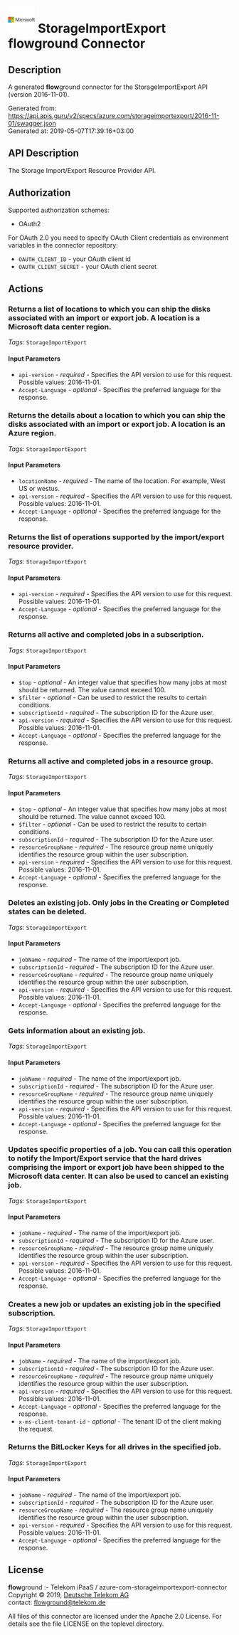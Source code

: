# ![LOGO](logo.png) StorageImportExport **flow**ground Connector

## Description

A generated **flow**ground connector for the StorageImportExport API (version 2016-11-01).

Generated from: https://api.apis.guru/v2/specs/azure.com/storageimportexport/2016-11-01/swagger.json<br/>
Generated at: 2019-05-07T17:39:16+03:00

## API Description

The Storage Import/Export Resource Provider API.

## Authorization

Supported authorization schemes:
- OAuth2

For OAuth 2.0 you need to specify OAuth Client credentials as environment variables in the connector repository:
* `OAUTH_CLIENT_ID` - your OAuth client id
* `OAUTH_CLIENT_SECRET` - your OAuth client secret

## Actions

### Returns a list of locations to which you can ship the disks associated with an import or export job. A location is a Microsoft data center region.

*Tags:* `StorageImportExport`

#### Input Parameters
* `api-version` - _required_ - Specifies the API version to use for this request.
    Possible values: 2016-11-01.
* `Accept-Language` - _optional_ - Specifies the preferred language for the response.

### Returns the details about a location to which you can ship the disks associated with an import or export job. A location is an Azure region.

*Tags:* `StorageImportExport`

#### Input Parameters
* `locationName` - _required_ - The name of the location. For example, West US or westus.
* `api-version` - _required_ - Specifies the API version to use for this request.
    Possible values: 2016-11-01.
* `Accept-Language` - _optional_ - Specifies the preferred language for the response.

### Returns the list of operations supported by the import/export resource provider.

*Tags:* `StorageImportExport`

#### Input Parameters
* `api-version` - _required_ - Specifies the API version to use for this request.
    Possible values: 2016-11-01.
* `Accept-Language` - _optional_ - Specifies the preferred language for the response.

### Returns all active and completed jobs in a subscription.

*Tags:* `StorageImportExport`

#### Input Parameters
* `$top` - _optional_ - An integer value that specifies how many jobs at most should be returned. The value cannot exceed 100.
* `$filter` - _optional_ - Can be used to restrict the results to certain conditions.
* `subscriptionId` - _required_ - The subscription ID for the Azure user.
* `api-version` - _required_ - Specifies the API version to use for this request.
    Possible values: 2016-11-01.
* `Accept-Language` - _optional_ - Specifies the preferred language for the response.

### Returns all active and completed jobs in a resource group.

*Tags:* `StorageImportExport`

#### Input Parameters
* `$top` - _optional_ - An integer value that specifies how many jobs at most should be returned. The value cannot exceed 100.
* `$filter` - _optional_ - Can be used to restrict the results to certain conditions.
* `subscriptionId` - _required_ - The subscription ID for the Azure user.
* `resourceGroupName` - _required_ - The resource group name uniquely identifies the resource group within the user subscription.
* `api-version` - _required_ - Specifies the API version to use for this request.
    Possible values: 2016-11-01.
* `Accept-Language` - _optional_ - Specifies the preferred language for the response.

### Deletes an existing job. Only jobs in the Creating or Completed states can be deleted.

*Tags:* `StorageImportExport`

#### Input Parameters
* `jobName` - _required_ - The name of the import/export job.
* `subscriptionId` - _required_ - The subscription ID for the Azure user.
* `resourceGroupName` - _required_ - The resource group name uniquely identifies the resource group within the user subscription.
* `api-version` - _required_ - Specifies the API version to use for this request.
    Possible values: 2016-11-01.
* `Accept-Language` - _optional_ - Specifies the preferred language for the response.

### Gets information about an existing job.

*Tags:* `StorageImportExport`

#### Input Parameters
* `jobName` - _required_ - The name of the import/export job.
* `subscriptionId` - _required_ - The subscription ID for the Azure user.
* `resourceGroupName` - _required_ - The resource group name uniquely identifies the resource group within the user subscription.
* `api-version` - _required_ - Specifies the API version to use for this request.
    Possible values: 2016-11-01.
* `Accept-Language` - _optional_ - Specifies the preferred language for the response.

### Updates specific properties of a job. You can call this operation to notify the Import/Export service that the hard drives comprising the import or export job have been shipped to the Microsoft data center. It can also be used to cancel an existing job.

*Tags:* `StorageImportExport`

#### Input Parameters
* `jobName` - _required_ - The name of the import/export job.
* `subscriptionId` - _required_ - The subscription ID for the Azure user.
* `resourceGroupName` - _required_ - The resource group name uniquely identifies the resource group within the user subscription.
* `api-version` - _required_ - Specifies the API version to use for this request.
    Possible values: 2016-11-01.
* `Accept-Language` - _optional_ - Specifies the preferred language for the response.

### Creates a new job or updates an existing job in the specified subscription.

*Tags:* `StorageImportExport`

#### Input Parameters
* `jobName` - _required_ - The name of the import/export job.
* `subscriptionId` - _required_ - The subscription ID for the Azure user.
* `resourceGroupName` - _required_ - The resource group name uniquely identifies the resource group within the user subscription.
* `api-version` - _required_ - Specifies the API version to use for this request.
    Possible values: 2016-11-01.
* `Accept-Language` - _optional_ - Specifies the preferred language for the response.
* `x-ms-client-tenant-id` - _optional_ - The tenant ID of the client making the request.

### Returns the BitLocker Keys for all drives in the specified job.

*Tags:* `StorageImportExport`

#### Input Parameters
* `jobName` - _required_ - The name of the import/export job.
* `subscriptionId` - _required_ - The subscription ID for the Azure user.
* `resourceGroupName` - _required_ - The resource group name uniquely identifies the resource group within the user subscription.
* `api-version` - _required_ - Specifies the API version to use for this request.
    Possible values: 2016-11-01.
* `Accept-Language` - _optional_ - Specifies the preferred language for the response.

## License

**flow**ground :- Telekom iPaaS / azure-com-storageimportexport-connector<br/>
Copyright © 2019, [Deutsche Telekom AG](https://www.telekom.de)<br/>
contact: flowground@telekom.de

All files of this connector are licensed under the Apache 2.0 License. For details
see the file LICENSE on the toplevel directory.
